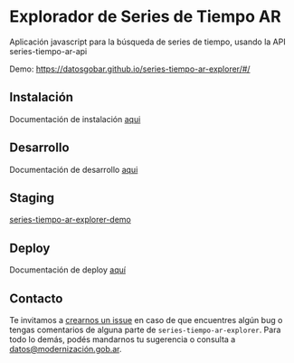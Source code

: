 # Explorador de Series de Tiempo AR

Aplicación javascript para la búsqueda de series de tiempo, usando la API series-tiempo-ar-api

Demo: https://datosgobar.github.io/series-tiempo-ar-explorer/#/

## Instalación
Documentación de instalación [aqui](development/install.md)

## Desarrollo
Documentación de desarrollo [aqui](development/readme_dev.md)

## Staging

[series-tiempo-ar-explorer-demo](https://github.com/datosgobar/series-tiempo-ar-explorer-demo)

## Deploy
Documentación de deploy [aquí](development/deploy.md)

## Contacto
Te invitamos a [crearnos un issue](https://github.com/datosgobar/series-tiempo-ar-explorer/issues/new?title=Encontre-un-bug-en-api-gateway)
en caso de que encuentres algún bug o tengas comentarios de alguna parte de `series-tiempo-ar-explorer`. Para todo lo demás, podés mandarnos tu sugerencia o consulta a [datos@modernización.gob.ar](mailto:datos@modernización.gob.ar).
